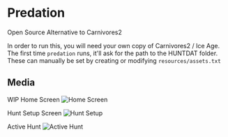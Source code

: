 # Predation

Open Source Alternative to Carnivores2

In order to run this, you will need your own copy of Carnivores2 / Ice Age. The first 
time `predation` runs, it'll ask for the path to the HUNTDAT folder. These can manually 
be set by creating or modifying `resources/assets.txt`

## Media

WIP Home Screen
![Home Screen](media/home-screen.bmp)

Hunt Setup Screen
![Hunt Setup](media/hunt-setup.bmp)

Active Hunt
![Active Hunt](media/active-hunt.bmp)